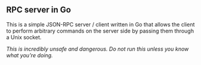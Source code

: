 RPC server in Go
----------------
This is a simple JSON-RPC server / client written in Go that allows the client
to perform arbitrary commands on the server side by passing them through a Unix
socket.

*This is incredibly unsafe and dangerous. Do not run this unless you know what
you're doing.*

